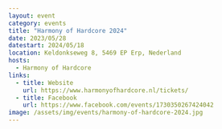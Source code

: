 ```yaml
---
layout: event
category: events
title: "Harmony of Hardcore 2024"
date: 2023/05/28
datestart: 2024/05/18
location: Keldonkseweg 8, 5469 EP Erp, Nederland
hosts:
  - Harmony of Hardcore
links:
  - title: Website
    url: https://www.harmonyofhardcore.nl/tickets/
  - title: Facebook
    url: https://www.facebook.com/events/1730350267424042
image: /assets/img/events/harmony-of-hardcore-2024.jpg
---
```

